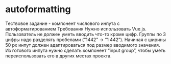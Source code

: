 # autoformatting
Тествовое задание - компонент числового инпута с автоформатированием  Требования  Нужно использовать Vue.js. Пользователь не должен уметь вводить что-то кроме цифр. Группы по 3 цифры надо разделять пробелами (“1442” → “1 442”). Начиная с ширины 50 px инпут должен адаптироваться под размер вводимого значения. Из готового инпута нужно сделать компонент “input group”, чтобы уметь переиспользовать его в других местах проекта.
